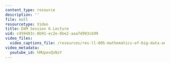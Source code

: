 ```yaml
---
content_type: resource
description: ''
file: null
resourcetype: Video
title: D4M Session 6 Lecture
uid: c459483c-8b91-ec2e-8be2-aaa7d993cb99
video_files:
  video_captions_file: /resources/res-ll-005-mathematics-of-big-data-and-machine-learning-january-iap-2020/lecture-notes/d4m-session-6-lecture/hMUpevQzNzY.vtt
video_metadata:
  youtube_id: hMUpevQzNzY
---
```


